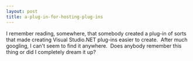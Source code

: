 ```yaml
---
layout: post
title: a-plug-in-for-hosting-plug-ins
---
```

I remember reading, somewhere, that somebody created a plug-in of sorts
that made creating Visual Studio.NET plug-ins easier to create.  After
much googling, I can't seem to find it anywhere.  Does anybody remember
this thing or did I completely dream it up?
